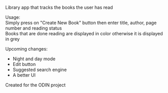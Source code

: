 Library app that tracks the books the user has read

Usage: <br />
Simply press on "Create New Book" button then enter title, author, page number and reading status <br />
Books that are done reading are displayed in color otherwise it is displayed in grey

Upcoming changes: <br />
* Night and day mode <br />
* Edit button <br />
* Suggested search engine <br />
* A better UI

Created for the ODIN project

